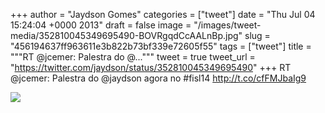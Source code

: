 
+++
author = "Jaydson Gomes"
categories = ["tweet"]
date = "Thu Jul 04 15:24:04 +0000 2013"
draft = false
image = "/images/tweet-media/352810045349695490-BOVRgqdCcAALnBp.jpg"
slug = "456194637ff963611e3b822b73bf339e72605f55"
tags = ["tweet"]
title = """RT @jcemer: Palestra do @..."""
tweet = true
tweet_url = "https://twitter.com/jaydson/status/352810045349695490"
+++
RT @jcemer: Palestra do @jaydson agora no #fisl14 http://t.co/cfFMJbaIg9

![](/images/tweet-media/352810045349695490-BOVRgqdCcAALnBp.jpg)
